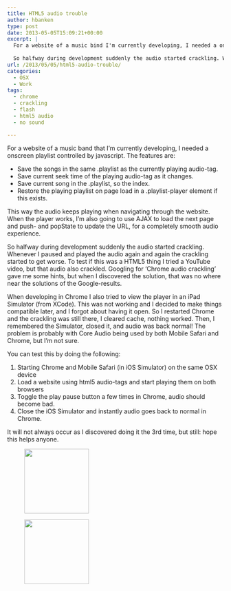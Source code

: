 ```yaml
---
title: HTML5 audio trouble
author: hbanken
type: post
date: 2013-05-05T15:09:21+00:00
excerpt: |
  For a website of a music bind I'm currently developing, I needed a onscreen playlist controlled by javascript.
  
  So halfway during development suddenly the audio started crackling. Whenever I paused and played the audio again and again the crackling started to get worse. To test if this was a HTML5 thing I tried a YouTube video, but that audio also crackled. Googling for 'Chrome audio crackling' gave me some hints, but when I discovered the solution, that was no where near the solutions of the Google-results.
url: /2013/05/05/html5-audio-trouble/
categories:
  - OSX
  - Work
tags:
  - chrome
  - crackling
  - flash
  - html5 audio
  - no sound

---
```

For a website of a music band that I&#8217;m currently developing, I needed a onscreen playlist controlled by javascript. The features are:

  * Save the songs in the same .playlist as the currently playing audio-tag.
  * Save current seek time of the playing audio-tag as it changes.
  * Save current song in the .playlist, so the index.
  * Restore the playing playlist on page load in a .playlist-player element if this exists.

This way the audio keeps playing when navigating through the website. When the player works, I&#8217;m also going to use AJAX to load the next page and push- and popState to update the URL, for a completely smooth audio experience.

So halfway during development suddenly the audio started crackling. Whenever I paused and played the audio again and again the crackling started to get worse. To test if this was a HTML5 thing I tried a YouTube video, but that audio also crackled. Googling for &#8216;Chrome audio crackling&#8217; gave me some hints, but when I discovered the solution, that was no where near the solutions of the Google-results.

When developing in Chrome I also tried to view the player in an iPad Simulator (from XCode). This was not working and I decided to make things compatible later, and I forgot about having it open. So I restarted Chrome and the crackling was still there, I cleared cache, nothing worked. Then, I remembered the Simulator, closed it, and audio was back normal! The problem is probably with Core Audio being used by both Mobile Safari and Chrome, but I&#8217;m not sure.

You can test this by doing the following:

  1. <span style="line-height: 13px;">Starting Chrome and Mobile Safari (in iOS Simulator) on the same OSX device</span>
  2. Load a website using html5 audio-tags and start playing them on both browsers
  3. Toggle the play pause button a few times in Chrome, audio should become bad.
  4. Close the iOS Simulator and instantly audio goes back to normal in Chrome.

It will not always occur as I discovered doing it the 3rd time, but still: hope this helps anyone.

<div id='gallery-1' class='gallery galleryid-442 gallery-columns-2 gallery-size-thumbnail'>
  <figure class='gallery-item'> 
  
  <div class='gallery-icon landscape'>
    <a href='https://hermanbanken.nl/2013/05/05/html5-audio-trouble/screen-shot-2013-05-05-at-17-13-18/'><img width="150" height="150" src="http://hermanbanken.nl/wp-content/uploads/2013/05/Screen-Shot-2013-05-05-at-17.13.18-150x150.png" class="attachment-thumbnail size-thumbnail" alt="" /></a>
  </div></figure><figure class='gallery-item'> 
  
  <div class='gallery-icon landscape'>
    <a href='https://hermanbanken.nl/2013/05/05/html5-audio-trouble/screen-shot-2013-05-05-at-17-12-54/'><img width="150" height="150" src="http://hermanbanken.nl/wp-content/uploads/2013/05/Screen-Shot-2013-05-05-at-17.12.54-150x150.png" class="attachment-thumbnail size-thumbnail" alt="" /></a>
  </div></figure>
</div>